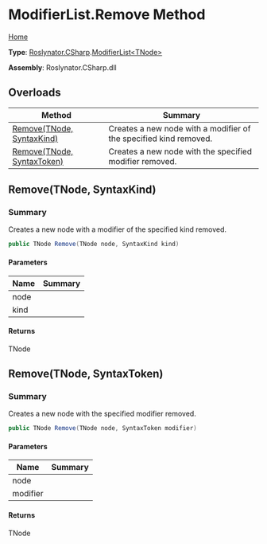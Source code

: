 # ModifierList\.Remove Method

[Home](../../../../README.md)

**Type**: [Roslynator.CSharp](../../README.md)\.[ModifierList\<TNode>](../README.md)

**Assembly**: Roslynator\.CSharp\.dll

## Overloads

| Method | Summary |
| ------ | ------- |
| [Remove(TNode, SyntaxKind)](#Roslynator_CSharp_ModifierList_1_Remove__0_Microsoft_CodeAnalysis_CSharp_SyntaxKind_) | Creates a new node with a modifier of the specified kind removed\. |
| [Remove(TNode, SyntaxToken)](#Roslynator_CSharp_ModifierList_1_Remove__0_Microsoft_CodeAnalysis_SyntaxToken_) | Creates a new node with the specified modifier removed\. |

## Remove\(TNode, SyntaxKind\)<a name="Roslynator_CSharp_ModifierList_1_Remove__0_Microsoft_CodeAnalysis_CSharp_SyntaxKind_"></a>

### Summary

Creates a new node with a modifier of the specified kind removed\.

```csharp
public TNode Remove(TNode node, SyntaxKind kind)
```

#### Parameters

| Name | Summary |
| ---- | ------- |
| node | |
| kind | |

#### Returns

TNode

## Remove\(TNode, SyntaxToken\)<a name="Roslynator_CSharp_ModifierList_1_Remove__0_Microsoft_CodeAnalysis_SyntaxToken_"></a>

### Summary

Creates a new node with the specified modifier removed\.

```csharp
public TNode Remove(TNode node, SyntaxToken modifier)
```

#### Parameters

| Name | Summary |
| ---- | ------- |
| node | |
| modifier | |

#### Returns

TNode

